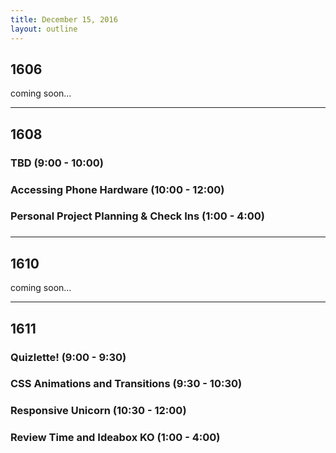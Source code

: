 ```yaml
---
title: December 15, 2016
layout: outline
---
```


## 1606
coming soon...

***

## 1608

### TBD (9:00 - 10:00)

### Accessing Phone Hardware (10:00 - 12:00)

### Personal Project Planning & Check Ins (1:00 - 4:00)

###
***

## 1610
coming soon...

***

## 1611

### Quizlette! (9:00 - 9:30)

### CSS Animations and Transitions (9:30 - 10:30)

### Responsive Unicorn (10:30 - 12:00)

### Review Time and Ideabox KO (1:00 - 4:00)

